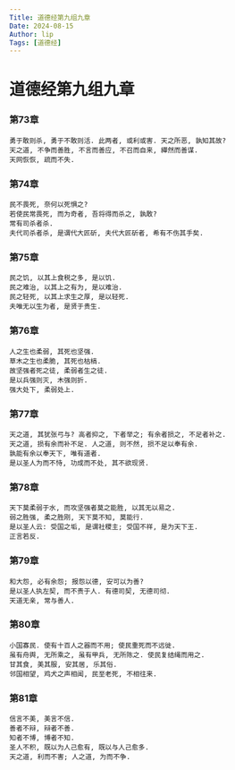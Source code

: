 ```yaml
---
Title: 道德经第九组九章
Date: 2024-08-15
Author: lip
Tags: [道德经]
---
```


# 道德经第九组九章

### 第73章
```
勇于敢则杀, 勇于不敢则活. 此两者, 或利或害. 天之所恶, 孰知其故?
天之道, 不争而善胜, 不言而善应, 不召而自来, 繟然而善谋.
天网恢恢, 疏而不失.
```

### 第74章
```
民不畏死, 奈何以死惧之?
若使民常畏死, 而为奇者, 吾将得而杀之, 孰敢?
常有司杀者杀.
夫代司杀者杀, 是谓代大匠斫, 夫代大匠斫者, 希有不伤其手矣.
```

### 第75章
```
民之饥, 以其上食税之多, 是以饥.
民之难治, 以其上之有为, 是以难治.
民之轻死, 以其上求生之厚, 是以轻死.
夫唯无以生为者, 是贤于贵生.
```

### 第76章
```
人之生也柔弱, 其死也坚强.
草木之生也柔脆, 其死也枯槁.
故坚强者死之徒, 柔弱者生之徒.
是以兵强则灭, 木强则折.
强大处下, 柔弱处上.
```

### 第77章
```
天之道, 其犹张弓与? 高者抑之, 下者举之; 有余者损之, 不足者补之.
天之道, 损有余而补不足. 人之道, 则不然, 损不足以奉有余.
孰能有余以奉天下, 唯有道者.
是以圣人为而不恃, 功成而不处, 其不欲现贤.
```

### 第78章
```
天下莫柔弱于水, 而攻坚强者莫之能胜, 以其无以易之.
弱之胜强, 柔之胜刚, 天下莫不知, 莫能行.
是以圣人云: 受国之垢, 是谓社稷主; 受国不祥, 是为天下王.
正言若反.
```

### 第79章
```
和大怨, 必有余怨; 报怨以德, 安可以为善?
是以圣人执左契, 而不责于人. 有德司契, 无德司彻.
天道无亲, 常与善人.
```

### 第80章
```
小国寡民. 使有十百人之器而不用; 使民重死而不远徙.
虽有舟舆, 无所乘之, 虽有甲兵, 无所陈之. 使民复结绳而用之.
甘其食, 美其服, 安其居, 乐其俗.
邻国相望, 鸡犬之声相闻, 民至老死, 不相往来.
```

### 第81章
```
信言不美, 美言不信.
善者不辩, 辩者不善.
知者不博, 博者不知.
圣人不积, 既以为人己愈有, 既以与人己愈多.
天之道, 利而不害; 人之道, 为而不争.
```
